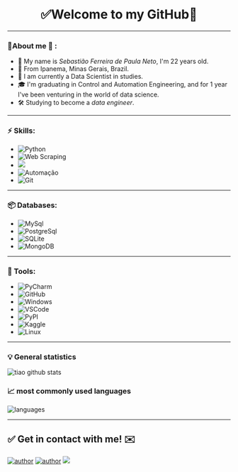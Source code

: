  <h1 align="center"> 
	✅Welcome to my GitHub🚀
</h1>

---

### 👦About me :seedling: : 
- 👋 My name is *Sebastião Ferreira de Paula Neto*, I'm 22 years old.
- 📌 From Ipanema, Minas Gerais, Brazil.
- 💼 I am currently a Data Scientist in studies.
- 🎓 I'm graduating in Control and Automation Engineering, and for 1 year I've been venturing in the world of data science.
- 🛠️ Studying to become a *data engineer*.


<hr>

### ⚡ Skills:
- ![Python](https://img.shields.io/badge/-Python-3776AB?&logo=Python&logoColor=FFFFFF)
- ![Web Scraping](https://img.shields.io/badge/-Web%20Scraping-3776AB?&logoColor=FFFFFF)  
- ![](https://img.shields.io/badge/-Data%20Visualisation-3776AB?&logoColor=FFFFFF)
- ![Automação](https://img.shields.io/badge/-Automação-3776AB?&logoColor=FFFFFF) 
- ![Git](https://img.shields.io/badge/-Git-F05032?&logo=git&logoColor=FFFFFF) 

---

### 📦 Databases:
- ![MySql](https://img.shields.io/badge/-MySql-003B57?&logo=MySQL&logoColor=FFFFFF) 
- ![PostgreSql](https://img.shields.io/badge/-PostgreSql-336791?&logo=postgresql&logoColor=FFFFFF) 
- ![SQLite](https://img.shields.io/badge/-SQLite-4479A1?&logo=sqlite&logoColor=FFFFFF)
- <img alt="MongoDB" src ="https://img.shields.io/badge/MongoDB-%234ea94b.svg?&style=for-the-badge&logo=mongodb&logoColor=white"/>

---

### 🧰 Tools:
- ![PyCharm](https://img.shields.io/badge/-PyCharm-181717?&logo=PyCharm&logoColor=FFFFFF) 
- ![GitHub](https://img.shields.io/badge/-GitHub-181717?&logo=GitHub&logoColor=FFFFFF) 
- ![Windows](https://img.shields.io/badge/-Windows-0078D6?&logo=Windows&logoColor=FFFFFF) 
- ![VSCode](https://img.shields.io/badge/-VSCode-007ACC?&logo=Visual%20Studio%20Code&logoColor=FFFFFF) 
- ![PyPI](https://img.shields.io/badge/-PyPI-3775A9?&logo=PyPI&logoColor=FFFFFF) 
- ![Kaggle](https://img.shields.io/badge/-Kaggle-20BEFF?&logo=Kaggle&logoColor=FFFFFF) 
- ![Linux](https://img.shields.io/badge/-Linux-FCC624?&logo=Linux&logoColor=FFFFFF) 

---

### :bulb:  General statistics 
 
![tiao github stats](https://github-readme-stats.vercel.app/api?username=Tiao553&theme=cobalt&show_icons=true)

### 📈  most commonly used languages 
![languages](https://github-readme-stats.vercel.app/api/top-langs/?username=Tiao553&hide=scss&layout=compact&theme=cobalt&title_color=2ED3EA)

<hr>

## ✅ Get in contact with me! ✉️

[![author](https://img.shields.io/badge/Linkedin-Sebastiao-blue.svg)](https://www.linkedin.com/in/sebasti%C3%A3o-ferreira-de-paula-neto-84673216b/) 
[![author](https://img.shields.io/badge/github-tiao553-black.svg)](https://github.com/Tiao553) 
[![](https://img.shields.io/badge/medium-Sebastiao553-yellow.svg)](https://sebastiao--553.medium.com/)
